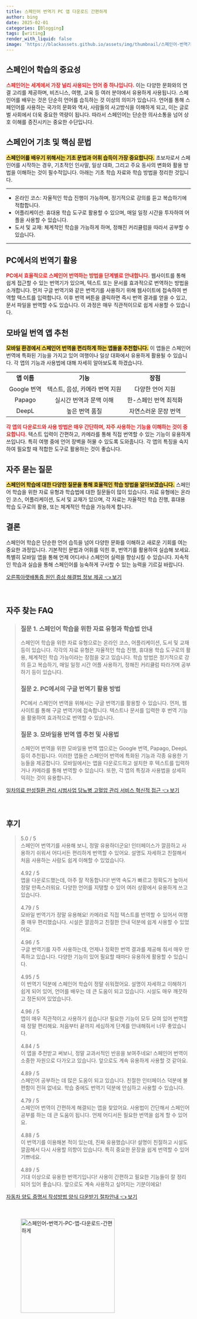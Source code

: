 ```yaml
---
title: 스페인어 번역기 PC 앱 다운로드 간편하게
author: bing
date: 2025-02-01
categories: [Blogging]
tags: [writing]
render_with_liquid: false
image: 'https://blackassets.github.io/assets/img/thumbnail/스페인어-번역기-PC-앱-다운로드-간편하게.webp'
---
```



<h2 id='스페인어_학습의_중요성'>스페인어 학습의 중요성</h2>

<p><b><span style="color: #ee2323;">스페인어는 세계에서 가장 널리 사용되는 언어 중 하나입니다.</span></b> 이는 다양한 문화와의 연결 고리를 제공하며, 비즈니스, 여행, 교육 등 여러 분야에서 유용하게 사용됩니다. 스페인어를 배우는 것은 단순히 언어를 습득하는 것 이상의 의미가 있습니다. 언어를 통해 스페인어를 사용하는 국가의 문화와 역사, 사람들의 사고방식을 이해하게 되고, 이는 글로벌 사회에서 더욱 중요한 역량이 됩니다. 따라서 스페인어는 단순한 의사소통을 넘어 상호 이해를 증진시키는 중요한 수단입니다.</p>

<h2 id='스페인어_기초_및_핵심_문법'>스페인어 기초 및 핵심 문법</h2>

<p><b><span style="background-color: #ffe066;">스페인어를 배우기 위해서는 기초 문법과 어휘 습득이 가장 중요합니다.</span></b> 초보자로서 스페인어를 시작하는 경우, 기초적인 인사말, 일상 대화, 그리고 주요 동사의 변화와 활용 방법을 이해하는 것이 필수적입니다. 아래는 기초 학습 자료와 학습 방법을 정리한 것입니다.</p>

<hr />

<ul>
    <li>온라인 코스: 자율적인 학습 진행이 가능하며, 정기적으로 강의를 듣고 복습하기에 적합합니다.</li>
    <li>어플리케이션: 휴대용 학습 도구로 활용할 수 있으며, 매일 일정 시간을 투자하여 어플을 사용할 수 있습니다.</li>
    <li>도서 및 교재: 체계적인 학습을 가능하게 하며, 정해진 커리큘럼을 따라서 공부할 수 있습니다.</li>
</ul>

<hr />

<h2 id='PC에서의_번역기_활용'>PC에서의 번역기 활용</h2>

<p><b><span style="color: #ee2323;">PC에서 효율적으로 스페인어 번역하는 방법을 단계별로 안내합니다.</span></b> 웹사이트를 통해 쉽게 접근할 수 있는 번역기가 있으며, 텍스트 또는 문서를 효과적으로 번역하는 방법을 소개합니다. 먼저 구글 번역기와 같은 번역기를 사용하기 위해 웹사이트에 접속하여 번역할 텍스트를 입력합니다. 이후 번역 버튼을 클릭하면 즉시 번역 결과를 얻을 수 있고, 문서 파일을 번역할 수도 있습니다. 이 과정은 매우 직관적이므로 쉽게 사용할 수 있습니다.</p>

<h2 id='모바일_번역_앱_추천'>모바일 번역 앱 추천</h2>

<p><b><span style="background-color: #ffe066;">모바일 환경에서 스페인어 번역을 편리하게 하는 앱들을 추천합니다.</span></b> 이 앱들은 스페인어 번역에 특화된 기능을 가지고 있어 여행이나 일상 대화에서 유용하게 활용될 수 있습니다. 각 앱의 기능과 사용법에 대해 자세히 알아보도록 하겠습니다.</p>

<table>
    <tr>
        <td style="text-align: center; height: 17px;"><b>앱 이름</b></td>
        <td style="text-align: center; height: 17px;"><b>기능</b></td>
        <td style="text-align: center; height: 17px;"><b>장점</b></td>
    </tr>
    <tr>
        <td style="text-align: center; height: 17px;">Google 번역</td>
        <td style="text-align: center; height: 17px;">텍스트, 음성, 카메라 번역 지원</td>
        <td style="text-align: center; height: 17px;">다양한 언어 지원</td>
    </tr>
    <tr>
        <td style="text-align: center; height: 17px;">Papago</td>
        <td style="text-align: center; height: 17px;">실시간 번역과 문맥 이해</td>
        <td style="text-align: center; height: 17px;">한-스페인 번역 최적화</td>
    </tr>
    <tr>
        <td style="text-align: center; height: 17px;">DeepL</td>
        <td style="text-align: center; height: 17px;">높은 번역 품질</td>
        <td style="text-align: center; height: 17px;">자연스러운 문장 번역</td>
    </tr>
</table>

<p><b><span style="color: #ee2323;">각 앱의 다운로드와 사용 방법은 매우 간단하며, 자주 사용하는 기능을 이해하는 것이 중요합니다.</span></b> 텍스트 입력이 간편하고, 카메라를 통해 직접 번역할 수 있는 기능이 유용하게 쓰입니다. 특히 여행 중에 언어 장벽을 허물 수 있도록 도와줍니다. 각 앱의 특징을 숙지하여 필요할 때 적합한 도구로 활용하는 것이 좋습니다.</p>

<h2 id='자주_묻는_질문'>자주 묻는 질문</h2>

<p><b><span style="background-color: #ffe066;">스페인어 학습에 대한 다양한 질문을 통해 효율적인 학습 방법을 알아보겠습니다.</span></b> 스페인어 학습을 위한 자료 유형과 학습법에 대한 질문들이 많이 있습니다. 자료 유형에는 온라인 코스, 어플리케이션, 도서 및 교재가 있으며, 각 자료는 자율적인 학습 진행, 휴대용 학습 도구로의 활용, 또는 체계적인 학습을 가능하게 합니다.</p>

<h2 id='결론'>결론</h2>

<p>스페인어 학습은 단순한 언어 습득을 넘어 다양한 문화를 이해하고 새로운 기회를 여는 중요한 과정입니다. 기본적인 문법과 어휘를 익힌 후, 번역기를 활용하여 실습해 보세요. 특별히 모바일 앱을 통해 언제 어디서나 스페인어 실력을 향상시킬 수 있습니다. 지속적인 학습과 실습을 통해 스페인어를 능숙하게 구사할 수 있는 능력을 기르길 바랍니다.</p>


<p><a class="click-button" title="오른쪽아랫배통증 원인 증상 해결법 정보 제공" href="https://blackassets.github.io/posts/%EC%98%A4%EB%A5%B8%EC%AA%BD%EC%95%84%EB%9E%AB%EB%B0%B0%ED%86%B5%EC%A6%9D-%EC%9B%90%EC%9D%B8-%EC%A6%9D%EC%83%81-%ED%95%B4%EA%B2%B0%EB%B2%95-%EC%A0%95%EB%B3%B4-%EC%A0%9C%EA%B3%B5/" rel="dofollow">오른쪽아랫배통증 원인 증상 해결법 정보 제공 👈 보기</a></p><br>
<h2 id='자주_찾는_FAQ'>자주 찾는 FAQ</h2>
<div itemscope="" itemtype="https://schema.org/FAQPage"> 
<blockquote> 
<div itemscope="" itemprop="mainEntity" itemtype="https://schema.org/Question"> 
<h3 itemprop="name">질문 1. 스페인어 학습을 위한 자료 유형과 학습법 안내</h3> 
<div itemscope="" itemprop="acceptedAnswer" itemtype="https://schema.org/Answer"> 
<span itemprop="text"> 
<p>스페인어 학습을 위한 자료 유형으로는 온라인 코스, 어플리케이션, 도서 및 교재 등이 있습니다. 각각의 자료 유형은 자율적인 학습 진행, 휴대용 학습 도구로의 활용, 체계적인 학습 가능이라는 장점을 갖고 있습니다. 학습 방법은 정기적으로 강의 듣고 복습하기, 매일 일정 시간 어플 사용하기, 정해진 커리큘럼 따라가며 공부하기 등이 있습니다.</p> 
</span> 
</div> 
</div> 

<div itemscope="" itemprop="mainEntity" itemtype="https://schema.org/Question"> 
<h3 itemprop="name">질문 2. PC에서의 구글 번역기 활용 방법</h3> 
<div itemscope="" itemprop="acceptedAnswer" itemtype="https://schema.org/Answer"> 
<span itemprop="text"> 
<p>PC에서 스페인어 번역을 위해서는 구글 번역기를 활용할 수 있습니다. 먼저, 웹사이트를 통해 구글 번역기에 접속합니다. 텍스트나 문서를 입력한 후 번역 기능을 활용하여 효과적으로 번역할 수 있습니다.</p> 
</span> 
</div> 
</div> 

<div itemscope="" itemprop="mainEntity" itemtype="https://schema.org/Question"> 
<h3 itemprop="name">질문 3. 모바일용 번역 앱 추천 및 사용법</h3> 
<div itemscope="" itemprop="acceptedAnswer" itemtype="https://schema.org/Answer"> 
<span itemprop="text"> 
<p>스페인어 번역을 위한 모바일용 번역 앱으로는 Google 번역, Papago, DeepL 등이 추천됩니다. 이러한 앱들은 스페인어 번역에 특화된 기능과 각종 유용한 기능들을 제공합니다. 모바일에서는 앱을 다운로드하고 설치한 후 텍스트를 입력하거나 카메라를 통해 번역할 수 있습니다. 또한, 각 앱의 특징과 사용법을 상세히 익히는 것이 유용합니다.</p> 
</span> 
</div> 
</div> 
</blockquote> 
</div>
<p><a class="click-button" title="일차의료 만성질환 관리 시범사업 당뇨병 고혈압 관리 서비스 혁신적 접근" href="https://blackassets.github.io/posts/%EC%9D%BC%EC%B0%A8%EC%9D%98%EB%A3%8C-%EB%A7%8C%EC%84%B1%EC%A7%88%ED%99%98-%EA%B4%80%EB%A6%AC-%EC%8B%9C%EB%B2%94%EC%82%AC%EC%97%85-%EB%8B%B9%EB%87%A8%EB%B3%91-%EA%B3%A0%ED%98%88%EC%95%95-%EA%B4%80%EB%A6%AC-%EC%84%9C%EB%B9%84%EC%8A%A4-%ED%98%81%EC%8B%A0%EC%A0%81-%EC%A0%91%EA%B7%BC/" rel="dofollow">일차의료 만성질환 관리 시범사업 당뇨병 고혈압 관리 서비스 혁신적 접근 👈 보기</a></p><br>
<h2 id='후기'>후기</h2>
<div itemscope itemtype="https://schema.org/Product">
  <blockquote>
  <div itemprop="review" itemscope itemtype="https://schema.org/Review">
      <div itemprop="reviewRating" itemscope itemtype="https://schema.org/Rating"> <span itemprop="ratingValue">5.0</span> / <span itemprop="bestRating">5</span> </div>
      <span itemprop="reviewBody">스페인어 번역기를 사용해 보니, 정말 유용하더군요! 인터페이스가 깔끔하고 사용하기 쉬워서 어디서든 편리하게 번역할 수 있어요. 설명도 자세하고 친절해서 처음 사용하는 사람도 쉽게 이해할 수 있었습니다.</span>
  </div>
  <br>
  <div itemprop="review" itemscope itemtype="https://schema.org/Review">
      <div itemprop="reviewRating" itemscope itemtype="https://schema.org/Rating"> <span itemprop="ratingValue">4.92</span> / <span itemprop="bestRating">5</span> </div>
      <span itemprop="reviewBody">앱을 다운로드했는데, 아주 잘 작동합니다! 번역 속도가 빠르고 정확도가 높아서 정말 만족스러워요. 다양한 언어를 지탱할 수 있어 여러 상황에서 유용하게 쓰고 있습니다.</span>
  </div>
  <br>
  <div itemprop="review" itemscope itemtype="https://schema.org/Review">
      <div itemprop="reviewRating" itemscope itemtype="https://schema.org/Rating"> <span itemprop="ratingValue">4.79</span> / <span itemprop="bestRating">5</span> </div>
      <span itemprop="reviewBody">모바일 번역기가 정말 유용해요! 카메라로 직접 텍스트를 번역할 수 있어서 여행 중 매우 편리했습니다. 시설은 깔끔하고 친절한 안내 덕분에 쉽게 사용할 수 있었어요.</span>
  </div>
  <br>
  <div itemprop="review" itemscope itemtype="https://schema.org/Review">
      <div itemprop="reviewRating" itemscope itemtype="https://schema.org/Rating"> <span itemprop="ratingValue">4.96</span> / <span itemprop="bestRating">5</span> </div>
      <span itemprop="reviewBody">구글 번역기를 자주 사용하는데, 언제나 정확한 번역 결과를 제공해 줘서 매우 만족하고 있습니다. 다양한 기능이 있어 필요할 때마다 유용하게 활용할 수 있습니다.</span>
  </div>
  <br>
  <div itemprop="review" itemscope itemtype="https://schema.org/Review">
      <div itemprop="reviewRating" itemscope itemtype="https://schema.org/Rating"> <span itemprop="ratingValue">4.95</span> / <span itemprop="bestRating">5</span> </div>
      <span itemprop="reviewBody">이 번역기 덕분에 스페인어 학습이 정말 쉬워졌어요. 설명이 자세하고 이해하기 쉽게 되어 있어, 언어를 배우는 데 큰 도움이 되고 있습니다. 시설도 매우 깨끗하고 정돈되어 있었습니다.</span>
  </div>
  <br>
  <div itemprop="review" itemscope itemtype="https://schema.org/Review">
      <div itemprop="reviewRating" itemscope itemtype="https://schema.org/Rating"> <span itemprop="ratingValue">4.96</span> / <span itemprop="bestRating">5</span> </div>
      <span itemprop="reviewBody">앱이 매우 직관적이고 사용하기 쉽습니다! 필요한 기능이 모두 모여 있어 번역할 때 정말 편리해요. 처음부터 끝까지 세심하게 단계를 안내해줘서 너무 좋았습니다.</span>
  </div>
  <br>
  <div itemprop="review" itemscope itemtype="https://schema.org/Review">
      <div itemprop="reviewRating" itemscope itemtype="https://schema.org/Rating"> <span itemprop="ratingValue">4.84</span> / <span itemprop="bestRating">5</span> </div>
      <span itemprop="reviewBody">이 앱을 추천받고 써보니, 정말 교과서적인 반응을 보여주네요! 스페인어 번역이 소중한 자원으로 다가오고 있습니다. 앞으로도 계속 유용하게 사용할 것 같아요.</span>
  </div>
  <br>
  <div itemprop="review" itemscope itemtype="https://schema.org/Review">
      <div itemprop="reviewRating" itemscope itemtype="https://schema.org/Rating"> <span itemprop="ratingValue">4.89</span> / <span itemprop="bestRating">5</span> </div>
      <span itemprop="reviewBody">스페인어 공부하는 데 많은 도움이 되고 있습니다. 친절한 인터페이스 덕분에 불편함이 전혀 없네요. 학습 중에도 번역기 덕분에 안심하고 사용할 수 있습니다.</span>
  </div>
  <br>
  <div itemprop="review" itemscope itemtype="https://schema.org/Review">
      <div itemprop="reviewRating" itemscope itemtype="https://schema.org/Rating"> <span itemprop="ratingValue">4.79</span> / <span itemprop="bestRating">5</span> </div>
      <span itemprop="reviewBody">스페인어 번역이 간편하게 해결되는 앱을 찾았어요. 사용법이 간단해서 스페인어 공부를 하는 데 큰 도움이 됩니다. 언제 어디서든 필요한 번역을 쉽게 할 수 있어요.</span>
  </div>
  <br>
  <div itemprop="review" itemscope itemtype="https://schema.org/Review">
      <div itemprop="reviewRating" itemscope itemtype="https://schema.org/Rating"> <span itemprop="ratingValue">4.88</span> / <span itemprop="bestRating">5</span> </div>
      <span itemprop="reviewBody">이 번역기를 이용해본 적이 있는데, 진짜 유용했습니다! 설명이 친절하고 시설도 깔끔해서 다시 사용할 의향이 있습니다. 특히 중요한 문장을 쉽게 번역할 수 있어 기쁘네요.</span>
  </div>
  <br>
  <div itemprop="review" itemscope itemtype="https://schema.org/Review">
      <div itemprop="reviewRating" itemscope itemtype="https://schema.org/Rating"> <span itemprop="ratingValue">4.89</span> / <span itemprop="bestRating">5</span> </div>
      <span itemprop="reviewBody">기대 이상으로 유용한 번역기입니다! 사용이 간편하고 필요한 기능들이 잘 정리되어 있어 좋습니다. 앞으로도 계속 사용하고 싶어지는 기분이에요!</span>
  </div>
  </blockquote>
</div>
<p><a class="click-button" title="자동차 양도 증명서 작성방법 양식 다운받기 절차안내" href="https://blackassets.github.io/posts/%EC%9E%90%EB%8F%99%EC%B0%A8-%EC%96%91%EB%8F%84-%EC%A6%9D%EB%AA%85%EC%84%9C-%EC%9E%91%EC%84%B1%EB%B0%A9%EB%B2%95-%EC%96%91%EC%8B%9D-%EB%8B%A4%EC%9A%B4%EB%B0%9B%EA%B8%B0-%EC%A0%88%EC%B0%A8%EC%95%88%EB%82%B4/" rel="dofollow">자동차 양도 증명서 작성방법 양식 다운받기 절차안내 👈 보기</a></p><br>
<figure class="image"><img src="https://blackassets.github.io/assets/img/thumbnail/스페인어-번역기-PC-앱-다운로드-간편하게.webp" alt="스페인어-번역기-PC-앱-다운로드-간편하게" width="256" height="256"></figure>